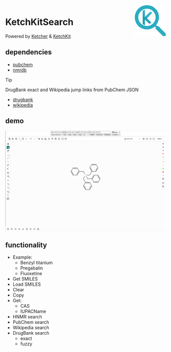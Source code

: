 <img src="imgs/ketchkitsearch_logo.png" alt="KetchKitSearch logo" width="100" height="100" align="right" />

# KetchKitSearch

Powered by [Ketcher](https://github.com/epam/ketcher) & [KetchKit](https://github.com/jfell13/ketchkit)

## dependencies

- [pubchem](https://pubchem.ncbi.nlm.nih.gov)
- [nmrdb](https://www.nmrdb.org)

> [!tip]
> DrugBank exact and Wikipedia jump links from PubChem JSON

- [drugbank](https://go.drugbank.com)
- [wikipedia](https://en.wikipedia.org)

## demo

![KetchKitSearch](imgs/KetchKitSearch.png)

## functionality

- Example:
    - Benzyl titanium
    - Pregabalin
    - Fluoxetine
- Get SMILES
- Load SMILES
- Clear
- Copy
- Get:
    - CAS
    - IUPACName
- HNMR search
- PubChem search
- Wikipedia search
- DrugBank search
    - exact
    - fuzzy
